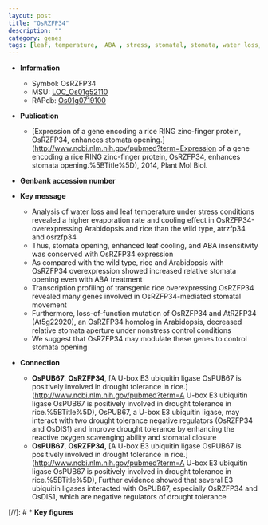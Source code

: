 ```yaml
---
layout: post
title: "OsRZFP34"
description: ""
category: genes
tags: [leaf, temperature,  ABA , stress, stomatal, stomata, water loss, ABA]
---
```


* **Information**  
    + Symbol: OsRZFP34  
    + MSU: [LOC_Os01g52110](http://rice.uga.edu/cgi-bin/ORF_infopage.cgi?orf=LOC_Os01g52110)  
    + RAPdb: [Os01g0719100](http://rapdb.dna.affrc.go.jp/viewer/gbrowse_details/irgsp1?name=Os01g0719100)  

* **Publication**  
    + [Expression of a gene encoding a rice RING zinc-finger protein, OsRZFP34, enhances stomata opening.](http://www.ncbi.nlm.nih.gov/pubmed?term=Expression of a gene encoding a rice RING zinc-finger protein, OsRZFP34, enhances stomata opening.%5BTitle%5D), 2014, Plant Mol Biol.

* **Genbank accession number**  

* **Key message**  
    + Analysis of water loss and leaf temperature under stress conditions revealed a higher evaporation rate and cooling effect in OsRZFP34-overexpressing Arabidopsis and rice than the wild type, atrzfp34 and osrzfp34
    + Thus, stomata opening, enhanced leaf cooling, and ABA insensitivity was conserved with OsRZFP34 expression
    + As compared with the wild type, rice and Arabidopsis with OsRZFP34 overexpression showed increased relative stomata opening even with ABA treatment
    + Transcription profiling of transgenic rice overexpressing OsRZFP34 revealed many genes involved in OsRZFP34-mediated stomatal movement
    + Furthermore, loss-of-function mutation of OsRZFP34 and AtRZFP34 (At5g22920), an OsRZFP34 homolog in Arabidopsis, decreased relative stomata aperture under nonstress control conditions
    + We suggest that OsRZFP34 may modulate these genes to control stomata opening

* **Connection**  
    + __OsPUB67__, __OsRZFP34__, [A U-box E3 ubiquitin ligase OsPUB67 is positively involved in drought tolerance in rice.](http://www.ncbi.nlm.nih.gov/pubmed?term=A U-box E3 ubiquitin ligase OsPUB67 is positively involved in drought tolerance in rice.%5BTitle%5D), OsPUB67, a U-box E3 ubiquitin ligase, may interact with two drought tolerance negative regulators (OsRZFP34 and OsDIS1) and improve drought tolerance by enhancing the reactive oxygen scavenging ability and stomatal closure
    + __OsPUB67__, __OsRZFP34__, [A U-box E3 ubiquitin ligase OsPUB67 is positively involved in drought tolerance in rice.](http://www.ncbi.nlm.nih.gov/pubmed?term=A U-box E3 ubiquitin ligase OsPUB67 is positively involved in drought tolerance in rice.%5BTitle%5D),  Further evidence showed that several E3 ubiquitin ligases interacted with OsPUB67, especially OsRZFP34 and OsDIS1, which are negative regulators of drought tolerance

[//]: # * **Key figures**  


